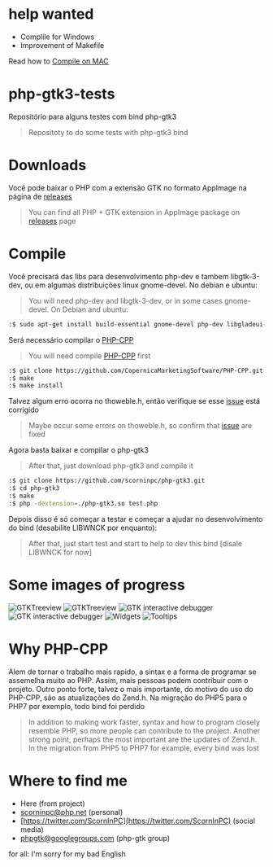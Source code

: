 help wanted
==============
- Complile for Windows
- Improvement of Makefile

Read how to [Compile on MAC](https://github.com/scorninpc/php-gtk3/wiki/Compile-on-MAC)

php-gtk3-tests
==============

Repositório para alguns testes com bind php-gtk3
> Repositoty to do some tests with php-gtk3 bind


Downloads
==============
Você pode baixar o PHP com a extensão GTK no formato AppImage na página de [releases](https://github.com/scorninpc/php-gtk3/releases)
> You can find all PHP + GTK extension in AppImage package on [releases](https://github.com/scorninpc/php-gtk3/releases) page

Compile
==============

Você precisará das libs para desenvolvimento php-dev e tambem libgtk-3-dev, ou em algumas distribuições linux gnome-devel. No debian e ubuntu:
> You will need php-dev and libgtk-3-dev, or in some cases gnome-devel. On Debian and ubuntu:

```sh
:$ sudo apt-get install build-essential gnome-devel php-dev libgladeui-dev libgtksourceview-3.0-dev libwnck-3-dev
```

Será necessário compilar o [PHP-CPP](https://github.com/CopernicaMarketingSoftware/PHP-CPP)
> You will need compile [PHP-CPP](https://github.com/CopernicaMarketingSoftware/PHP-CPP) first

```sh
:$ git clone https://github.com/CopernicaMarketingSoftware/PHP-CPP.git
:$ make
:$ make install
```

Talvez algum erro ocorra no thoweble.h, então verifique se esse [issue](https://github.com/CopernicaMarketingSoftware/PHP-CPP/pull/440/commits/86d3624857a4d6a5ca8f760bb233ed083079e462) está corrigido 
> Maybe occur some errors on thoweble.h, so confirm that [issue](https://github.com/CopernicaMarketingSoftware/PHP-CPP/pull/440/commits/86d3624857a4d6a5ca8f760bb233ed083079e462) are fixed

Agora basta baixar e compilar o php-gtk3
> After that, just download php-gtk3 and compile it

```sh
:$ git clone https://github.com/scorninpc/php-gtk3.git
:$ cd php-gtk3
:$ make
:$ php -dextension=./php-gtk3.so test.php
```

Depois disso é só começar a testar e começar a ajudar no desenvolvimento do bind (desabilite LIBWNCK por enquanto):
> After that, just start test and start to help to dev this bind [disale LIBWNCK for now]

Some images of progress
==============
![GTKTreeview](https://i.imgur.com/zrO87QV.jpg)
![GTKTreeview](https://i.imgur.com/NeEjyLj.jpg)
![GTK interactive debugger](https://i.imgur.com/P50OpKF.jpg)
![GTK interactive debugger](https://i.imgur.com/NZkie9R.jpg)
![Widgets](https://i.imgur.com/UpBIYQB.jpg)
![Tooltips](https://i.imgur.com/cGECrWu.jpg)


Why PHP-CPP
==============

Alem de tornar o trabalho mais rapido, a sintax e a forma de programar se assemelha muito ao PHP. Assim, mais pessoas podem contribuir com o projeto. Outro ponto forte, talvez o mais importante, do motivo do uso do PHP-CPP, são as atualizações do Zend.h. Na migração do PHP5 para o PHP7 por exemplo, todo bind foi perdido

> In addition to making work faster, syntax and how to program closely resemble PHP, so more people can contribute to the project. Another strong point, perhaps the most important are the updates of Zend.h. In the migration from PHP5 to PHP7 for example, every bind was lost

Where to find me
==============

- Here (from project)
- scorninpc@php.net (personal)
- [https://twitter.com/ScornInPC](https://twitter.com/ScornInPC) (social media)
- phpgtk@googlegroups.com (php-gtk group)

for all: I'm sorry for my bad English
